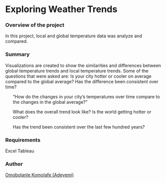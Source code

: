 # Exploring Weather Trends

### Overview of the project
In this project, local and global temperature data was analyze and compared.


### Summary
Visualizations are created to show the similarities and differences between global temperature trends and local temperature trends.
Some of the questions that were asked are:
Is your city hotter or cooler on average compared to the global average? Has the difference been consistent over time?
<ul> “How do the changes in your city’s temperatures over time compare to the changes in the global average?” </ul>
<ul> What does the overall trend look like? Is the world getting hotter or cooler? </ul>
<ul> Has the trend been consistent over the last few hundred years? </ul>

### Requirements
Excel
Tableau



### Author
[Omobolanle Komolafe (Adeyemi)](https://github.com/Bolanle-kani)